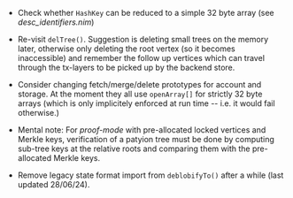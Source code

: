 * Check whether `HashKey` can be reduced to a simple 32 byte array (see
  *desc_identifiers.nim*)

* Re-visit `delTree()`. Suggestion is deleting small trees on the memory later,
  otherwise only deleting the root vertex (so it becomes inaccessible) and
  remember the follow up vertices which can travel through the tx-layers
  to be picked up by the backend store.

* Consider changing fetch/merge/delete prototypes for account and storage. At
  the moment they all use `openArray[]` for strictly 32 byte arrays (which is
  only implicitely enforced at run time -- i.e. it would fail otherwise.)

* Mental note: For *proof-mode* with pre-allocated locked vertices and Merkle
  keys, verification of a patyion tree must be done by computing sub-tree keys
  at the relative roots and comparing them with the pre-allocated Merkle keys.

* Remove legacy state format import from `deblobifyTo()` after a while (last
  updated 28/06/24).
